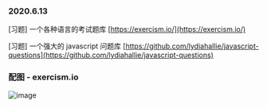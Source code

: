 ### 2020.6.13

[习题] 一个各种语言的考试题库 [https://exercism.io/](https://exercism.io/)

[习题] 一个强大的 javascript 问题库 [https://github.com/lydiahallie/javascript-questions](https://github.com/lydiahallie/javascript-questions)

### 配图 - exercism.io

![image](https://user-images.githubusercontent.com/6063358/84574372-9a361c00-add8-11ea-8230-d7076b8906df.png)